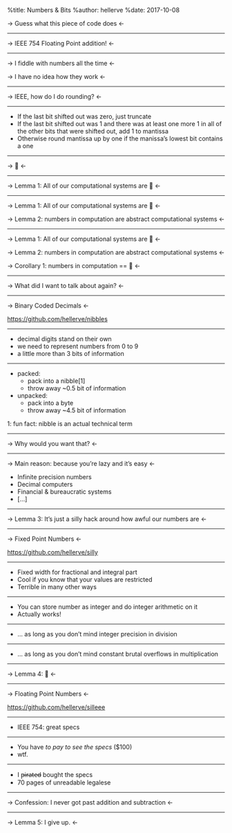 %title: Numbers & Bits
%author: hellerve
%date: 2017-10-08

-> Guess what this piece of code does <-

---

-> IEEE 754 Floating Point addition! <-

---

-> I fiddle with numbers all the time <-

-> I have no idea how they work <-

---

-> IEEE, how do I do rounding? <-

---

- If the last bit shifted out was zero, just truncate
- If the last bit shifted out was 1 and there was at
  least one more 1 in all of the other bits that were
  shifted out, add 1 to mantissa
- Otherwise round mantissa up by one if the manissa’s
  lowest bit contains a one

---

-> 💩 <-

---

-> Lemma 1: All of our computational systems are 💩 <-

---

-> Lemma 1: All of our computational systems are 💩 <-

-> Lemma 2: numbers in computation are abstract computational systems <-

---

-> Lemma 1: All of our computational systems are 💩 <-

-> Lemma 2: numbers in computation are abstract computational systems <-

-> Corollary 1: numbers in computation == 💩 <-

---

-> What did I want to talk about again? <-

---

-> Binary Coded Decimals <-

https://github.com/hellerve/nibbles

---

- decimal digits stand on their own
- we need to represent numbers from 0 to 9
- a little more than 3 bits of information

---

- packed:
  - pack into a nibble[1]
  - throw away ~0.5 bit of information
- unpacked:
  - pack into a byte
  - throw away ~4.5 bit of information

1: fun fact: nibble is an actual technical term

---

-> Why would you want that? <-

---

-> Main reason: because you’re lazy and it’s easy <-

- Infinite precision numbers
- Decimal computers
- Financial & bureaucratic systems
- [...]

---

-> Lemma 3: It’s just a silly hack around how awful our numbers are <-

---

-> Fixed Point Numbers <-

https://github.com/hellerve/silly

---

- Fixed width for fractional and integral part
- Cool if you know that your values are restricted
- Terrible in many other ways

---

- You can store number as integer and do integer
  arithmetic on it
- Actually works!

---

- ... as long as you don’t mind integer precision in
  division

---

- ... as long as you don’t mind constant brutal overflows
  in multiplication

---

-> Lemma 4: 💩 <-

---

-> Floating Point Numbers <-

https://github.com/hellerve/silleee

---

- IEEE 754: great specs

---

- You have _to pay to see the specs_ ($100)
- wtf.

---

- I p̶i̶r̶a̶t̶e̶d̶ bought the specs
- 70 pages of unreadable legalese

---

-> Confession: I never got past addition and subtraction <-

---

-> Lemma 5: I give up. <-
